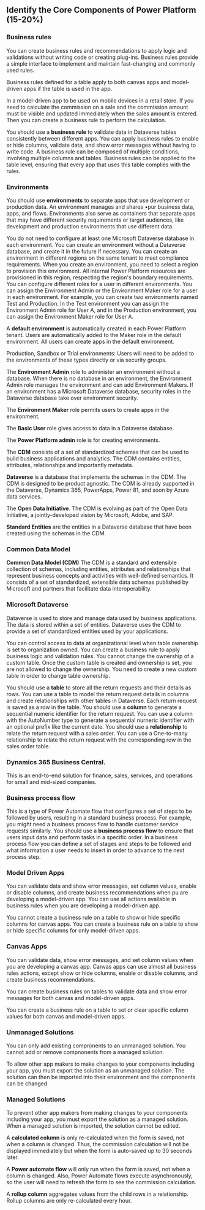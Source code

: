 ## Identify the Core Components of Power Platform (15-20%)

### Business rules
You can create business rules and recommendations to apply logic and validations without writing code or creating plug-ins. Business rules provide a simple interface to implement and maintain fast-changing and commonly used rules.

Business rules defined for a table apply to both canvas apps and model-driven apps if the table is used in the app.

In a model-driven app to be used on mobile devices in a retail store. If you need to calculate the commission on a sale and the commission amount must be visible and 
updated immediately when the sales amount is entered. Then you can create a business rule to perform the calculation. 

You should use a **business rule** to validate data in Dataverse tables consistently between different apps. You can apply business rules to enable or hide columns, validate data, and show error messages without having to write code. A business rule can be composed of multiple conditions, involving multiple columns and tables. Business rules can be applied to the table level, ensuring that every app that uses this table complies with the rules. 

### Environments

You should use **environments** to separate apps that use development or production data. An environment manages and shares •pur business data, apps, and flows. Environments also serve as containers that separate apps that may have different security requirements or target audiences, like development and production environments that use different data. 

You do not need to configure at least one Microsoft Dataverse database in each environment. You can create an environment without a Dataverse database, and create it in the future if necessary. 
You can create an environment in different regions on the same tenant to meet compliance requirements. When you create an environment, you need to select a region to provision this environment. All internal Power Platform resources are provisioned in this region, respecting the region's boundary requirements. 
You can configure different roles for a user in different environments. You can assign the Environment Admin or the Environment Maker role for a user in each environment. For example, you can create two environments named Test and Production. In the Test environment you can assign the Environment Admin role for User A, and in the Production environment, you can assign the Environment Maker role for User A.

A **default environment** is automatically created in each Power Platform tenant. Users are automatically added to the Maker role in the default environment. All users can create apps in the default environment. 

Production, Sandbox or Trial environments: Users will need to be added to the environments of these types directly or via security groups. 

The **Environment Admin** role to administer an environment without a database. When there is no database in an environment, the Environment Admin role manages the environment and can add Environment Makers. If an environment has a Microsoft Dataverse database, security roles in the Dataverse database take over environment security. 

The **Environment Maker** role permits users to create apps in the environment. 

The **Basic User** role gives access to data in a Dataverse database. 

The **Power Platform admin** role is for creating environments. 

The **CDM** consists of a set of standardized schemas that can be used to build business applications and analytics. The CDM contains entities, attributes, relationships and importantly metadata. 

**Dataverse** is a database that implements the schemas in the CDM. The CDM is designed to be product agnostic. The CDM is already supported in the Dataverse, Dynamics 365, PowerApps, Power 81, and soon by Azure data services. 

The **Open Data Initiative**. The CDM is evolving as part of the Open Data Initiative, a jointly-developed vision by Microsoft, Adobe, and SAP. 

**Standard Entities** are the entities in a Dataverse database that have been created using the schemas in the CDM. 


### Common Data Model

**Common Data Model (CDM)** The CDM is a standard and extensible collection of schemas, including entities, attributes and relationships that represent business concepts and activities with well-defined semantics. It consists of a set of standardized, extensible data schemas published by Microsoft and partners that facilitate data interoperability.

### Microsoft Dataverse

Dataverse is used to store and manage data used by business applications. 
The data is stored within a set of entities. 
Dataverse uses the CDM to provide a set of standardized entities used by your applications. 

You can control access to data at organizational level when table ownership is set to organization owned. 
You can create a business rule to apply business logic and validation rules. 
You cannot change the ownership of a custom table. Once the custom table is created and ownership is set, you are not allowed to change the ownership. You need to create a new custom table in order to change table ownership. 

You should use a **table** to store all the return requests and their details as rows. You can use a table to model the return request details in columns and create relationships with other tables in Dataverse. Each return request is saved as a row in the table. 
You should use a **column** to generate a sequential numeric identifier for the return request. You can use a column with the AutoNumber type to generate a sequential nurneric identifier with an optional prefix like the current date. 
You should use a **relationship** to relate the return request with a sales order. You can use a One-to-many relationship to relate the return request with the corresponding row in the sales order table. 



### Dynamics 365 Business Central. 

This is an end-to-end solution for finance, sales, services, and operations for small and mid-sized companies. 

### Business process flow 
This is a type of Power Automate flow that configures a set of steps to be followed by users, resulting in a standard business process. 
For example, you might need a business process flow to handle customer service requests similarly. 
You should use a **business process flow** to ensure that users input data and perform tasks in a specific order. 
In a business process flow you can define a set of stages and steps to be followed and what information a user needs to insert in order to advance to the next process step. 

### Model Driven Apps

You can validate data and show error messages, set column values, enable or disable columns, and create business recommendations when pu are developing a model-driven app. You can use all actions available in business rules when you are developing a model-driven app. 

You cannot create a business rule on a table to show or hide specific columns for canvas apps. You can create a business rule on a table to show or hide specific columns for only model-driven apps. 

### Canvas Apps

You can validate data, show error messages, and set column values when you are developing a canvas app. Canvas apps can use almost all business rules actions, except show or hide columns, enable or disable columns, and create business recommendations.

You can create business rules on tables to validate data and show error messages for both canvas and model-driven apps. 

You can create a business rule on a table to set or clear specific column values for both canvas and model-driven apps. 

### Unmanaged Solutions
You can only add existing compn)nents to an unmanaged solution. You cannot add or remove compnonents from a managed solution. 

To allow other app makers to make changes to your components including your app, you must export the solution as an unmanaged solution. 
The solution can then be imported into their environment and the compnonents can be changed. 

### Managed Solutions
To prevent other app makers from making changes to your components including your app, you must export the solution as a managed solution. 
When a managed solution is imported, the solution cannot be edited.

A **calculated column** is only re-calculated when the form is saved, not when a column is changed. Thus, the commission calculation will not be displayed immediately but when 
the form is auto-saved up to 30 seconds later.

A **Power automate flow** will only run when the form is saved, not when a column is changed. Also, Power Automate flows execute asynchronously, so the user will need to refresh the form to see the commission calculation. 

A **rollup column** aggregates values from the child rows in a relationship. Rollup columns are only re-calculated every hour. 















